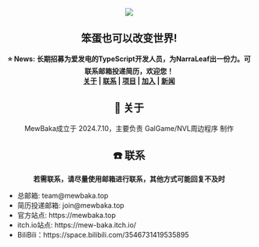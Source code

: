 <div align="center">
  <img src="https://github.com/user-attachments/assets/b6cbdb03-38ce-4aef-89c2-d9f7e8bdb778">
  <h2>笨蛋也可以改变世界!</h2>
  <b>⭐️ News: 长期招募为爱发电的TypeScript开发人员，为NarraLeaf出一份力。可联系邮箱投递简历，欢迎您！</b><br>
  <b><a href="#about">关于</a></b><b> | </b><b><a href="#connect">联系</a></b><b> | </b><b><a href="#project">项目</a></b><b> | </b><b><a href="#join">加入</a></b><b> | </b><b><a href="#news">新闻</a></b>
  <br>
  <h2 id="about">🤔 关于</h2>
  <p>MewBaka成立于 2024.7.10，主要负责 GalGame/NVL周边程序 制作</p>
  <h2 id="connect">☎️ 联系</h2>
  <b>若需联系，请尽量使用邮箱进行联系，其他方式可能回复不及时</b>
  <ul align="left">
    <li>总邮箱: team@mewbaka.top</li>
    <li>简历投递邮箱: join@mewbaka.top</li>
    <li>官方站点: https://mewbaka.top</li>
    <li>itch.io站点: https://mew-baka.itch.io/</li>
    <li>BiliBili：https://space.bilibili.com/3546731419535895</li>
  </ul>
</div>
